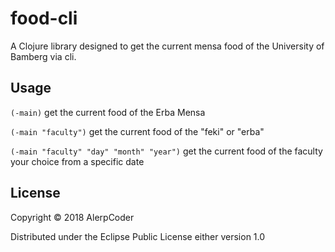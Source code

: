 # food-cli

A Clojure library designed to get the current mensa food of the University of Bamberg via cli.

## Usage

`(-main)` get the current food of the Erba Mensa

`(-main "faculty")` get the current food of the "feki" or "erba"

`(-main "faculty" "day" "month" "year")` get the current food of the faculty your choice from a specific date

## License

Copyright © 2018 AlerpCoder

Distributed under the Eclipse Public License either version 1.0

